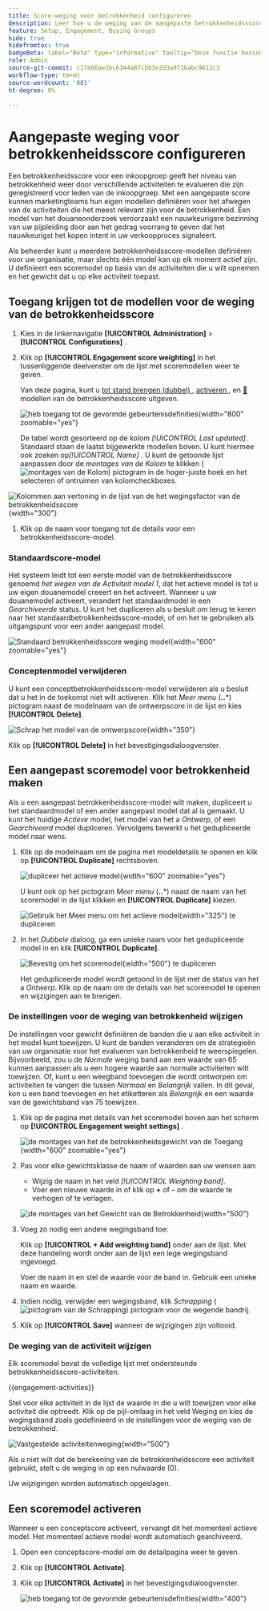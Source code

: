 ```yaml
---
title: Score-weging voor betrokkenheid configureren
description: Leer hoe u de weging van de aangepaste betrokkenheidsscore configureert om de scorelogica weer te geven die is afgestemd op uw bedrijfsstrategieën.
feature: Setup, Engagement, Buying Groups
hide: true
hidefromtoc: true
badgeBeta: label="Beta" type="informative" tooltip="Deze functie bevindt zich momenteel in een beperkte bètaversie"
role: Admin
source-git-commit: c17e66ae3bc6344a87cbb3e2d3a971babc9612c3
workflow-type: tm+mt
source-wordcount: '881'
ht-degree: 0%

---
```


# Aangepaste weging voor betrokkenheidsscore configureren

Een betrokkenheidsscore voor een inkoopgroep geeft het niveau van betrokkenheid weer door verschillende activiteiten te evalueren die zijn geregistreerd voor leden van de inkoopgroep. Met een aangepaste score kunnen marketingteams hun eigen modellen definiëren voor het afwegen van de activiteiten die het meest relevant zijn voor de betrokkenheid. Een model van het douaneonderzoek veroorzaakt een nauwkeurigere bezinning van uw pijpleiding door aan het gedrag voorrang te geven dat het nauwkeurigst het kopen intent in uw verkoopproces signaleert.

Als beheerder kunt u meerdere betrokkenheidsscore-modellen definiëren voor uw organisatie, maar slechts één model kan op elk moment actief zijn. U definieert een scoremodel op basis van de activiteiten die u wilt opnemen en het gewicht dat u op elke activiteit toepast.

## Toegang krijgen tot de modellen voor de weging van de betrokkenheidsscore

1. Kies in de linkernavigatie **[!UICONTROL Administration]** > **[!UICONTROL Configurations]** .

1. Klik op **[!UICONTROL Engagement score weighting]** in het tussenliggende deelvenster om de lijst met scoremodellen weer te geven.

   Van deze pagina, kunt u [ tot stand brengen (dubbel) ](#create-an-engagement-score-model), [ activeren ](#activate-a-score-model), en [&#128279;](#change-the-engagement-weighting-settings) modellen van de betrokkenheidsscore uitgeven.

   ![ heb toegang tot de gevormde gebeurtenisdefinities ](./assets/configuration-engagement-scoring-list.png){width="800" zoomable="yes"}

   De tabel wordt gesorteerd op de kolom _[!UICONTROL Last updated]_. Standaard staan de laatst bijgewerkte modellen boven. U kunt hiermee ook zoeken op&#x200B;_[!UICONTROL Name]_ . U kunt de getoonde lijst aanpassen door de _montages van de Kolom_ te klikken ( ![ montages van de Kolom ](../assets/do-not-localize/icon-column-settings.svg)) pictogram in de hoger-juiste hoek en het selecteren of ontruimen van kolomcheckboxes.

![ Kolommen aan vertoning in de lijst van de het wegingsfactor van de betrokkenheidsscore ](./assets/configuration-engagement-scoring-list-columns.png){width="300"}

1. Klik op de naam voor toegang tot de details voor een betrokkenheidsscore-model.

### Standaardscore-model

Het systeem leidt tot een eerste model van de betrokkenheidsscore genoemd _het wegen van de Activiteit model 1_, dat het actieve model is tot u uw eigen douanemodel creeert en het activeert. Wanneer u uw douanemodel activeert, verandert het standaardmodel in een _Gearchiveerde_ status. U kunt het dupliceren als u besluit om terug te keren naar het standaardbetrokkenheidsscore-model, of om het te gebruiken als uitgangspunt voor een ander aangepast model.

![ Standaard betrokkenheidsscore weging model ](./assets/configuration-engagement-scoring-model-default.png){width="600" zoomable="yes"}

### Conceptenmodel verwijderen

U kunt een conceptbetrokkenheidsscore-model verwijderen als u besluit dat u het in de toekomst niet wilt activeren. Klik het _Meer menu_ (**..***) pictogram naast de modelnaam van de ontwerpscore in de lijst en kies **[!UICONTROL Delete]**.

![ Schrap het model van de ontwerpscore ](./assets/configuration-engagement-scoring-model-more-delete.png){width="350"}

Klik op **[!UICONTROL Delete]** in het bevestigingsdialoogvenster.

## Een aangepast scoremodel voor betrokkenheid maken

Als u een aangepast betrokkenheidsscore-model wilt maken, dupliceert u het standaardmodel of een ander aangepast model dat al is gemaakt. U kunt het huidige _Actieve_ model, het model van het a _Ontwerp_, of een _Gearchiveerd_ model dupliceren. Vervolgens bewerkt u het gedupliceerde model naar wens.

1. Klik op de modelnaam om de pagina met modeldetails te openen en klik op **[!UICONTROL Duplicate]** rechtsboven.

   ![ dupliceer het actieve model ](./assets/configuration-engagement-scoring-model-duplicate.png){width="600" zoomable="yes"}

   U kunt ook op het pictogram _Meer menu_ (**..***) naast de naam van het scoremodel in de lijst klikken en **[!UICONTROL Duplicate]** kiezen.

   ![ Gebruik het Meer menu om het actieve model ](./assets/configuration-engagement-scoring-model-more-duplicate.png){width="325"} te dupliceren

1. In het _Dubbele_ dialoog, ga een unieke naam voor het gedupliceerde model in en klik **[!UICONTROL Duplicate]**.

   ![ Bevestig om het scoremodel ](./assets/configuration-engagement-scoring-model-duplicate-dialog.png){width="500"} te dupliceren

   Het gedupliceerde model wordt getoond in de lijst met de status van het a _Ontwerp_. Klik op de naam om de details van het scoremodel te openen en wijzigingen aan te brengen.

### De instellingen voor de weging van betrokkenheid wijzigen

De instellingen voor gewicht definiëren de banden die u aan elke activiteit in het model kunt toewijzen. U kunt de banden veranderen om de strategieën van uw organisatie voor het evalueren van betrokkenheid te weerspiegelen. Bijvoorbeeld, zou u de _Normale_ weging band aan een waarde van 65 kunnen aanpassen als u een hogere waarde aan normale activiteiten wilt toewijzen. Of, kunt u een weegband toevoegen die wordt ontworpen om activiteiten te vangen die tussen _Normaal_ en _Belangrijk_ vallen. In dit geval, kon u een band toevoegen en het etiketteren als _Belangrijk_ en een waarde van de gewichtsband van 75 toewijzen.

1. Klik op de pagina met details van het scoremodel boven aan het scherm op **[!UICONTROL Engagement weight settings]** .

   ![ de montages van het de betrokkenheidsgewicht van de Toegang ](./assets/configuration-engagement-scoring-model-weight-settings-button.png){width="600" zoomable="yes"}

1. Pas voor elke gewichtsklasse de naam of waarden aan uw wensen aan:

   * Wijzig de naam in het veld _[!UICONTROL Weighting band]_.
   * Voer een nieuwe waarde in of klik op **+** of **-** om de waarde te verhogen of te verlagen.

   ![ de montages van het Gewicht van de Betrokkenheid ](./assets/configuration-engagement-scoring-model-weight-settings.png){width="500"}

1. Voeg zo nodig een andere wegingsband toe:

   Klik op **[!UICONTROL + Add weighting band]** onder aan de lijst. Met deze handeling wordt onder aan de lijst een lege wegingsband ingevoegd.

   Voer de naam in en stel de waarde voor de band in. Gebruik een unieke naam en waarde.

1. Indien nodig, verwijder een wegingsband, klik _Schrapping_ ( ![ pictogram van de Schrapping ](../assets/do-not-localize/icon-delete-outline.svg)) pictogram voor de wegende bandrij.

1. Klik op **[!UICONTROL Save]** wanneer de wijzigingen zijn voltooid.

### De weging van de activiteit wijzigen

Elk scoremodel bevat de volledige lijst met ondersteunde betrokkenheidsscore-activiteiten:

{{engagement-activities}}

Stel voor elke activiteit in de lijst de waarde in die u wilt toewijzen voor elke activiteit die optreedt. Klik op de pijl-omlaag in het veld Weging en kies de wegingsband zoals gedefinieerd in de instellingen voor de weging van de betrokkenheid.

![ Vastgestelde activiteitenweging ](./assets/configuration-engagement-scoring-model-set-activity-weighting.png){width="500"}

Als u niet wilt dat de berekening van de betrokkenheidsscore een activiteit gebruikt, stelt u de weging in op een nulwaarde (0).

Uw wijzigingen worden automatisch opgeslagen.

## Een scoremodel activeren

Wanneer u een conceptscore activeert, vervangt dit het momenteel actieve model. Het momenteel actieve model wordt automatisch gearchiveerd.

1. Open een conceptscore-model om de detailpagina weer te geven.

1. Klik op **[!UICONTROL Activate]**.

1. Klik op **[!UICONTROL Activate]** in het bevestigingsdialoogvenster.

   ![ heb toegang tot de gevormde gebeurtenisdefinities ](./assets/configuration-engagement-scoring-activate-dialog.png){width="400"}
